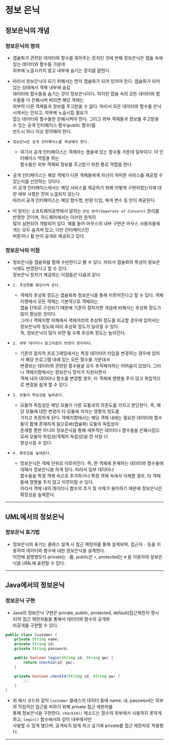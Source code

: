 <h1>정보 은닉</h1>

<h2>정보은닉의 개념</h2>

<h3>정보은닉의 정의</h3>

* 캡슐화가 관련된 데이터와 함수를 묶어주는 장치인 것에 반해 정보은닉은 캡슐 속에 있는 데이터와 함수들 가운데   
  외부에 노출시키지 않고 내부에 숨기는 장치를 말한다.

* 따라서 정보은닉이 되기 위해서는 먼저 캡슐화가 되어 있어야 한다. 캡슐화가 되어 있는 상태에서 객체 내부에 숨길   
  데이터와 함수들을 숨기는 것이 정보은닉이다. 하지만 캡슐 속의 모든 데이터와 함수들들 다 은폐시켜 버리면 해당 객체는   
  외부의 다른 객체들과 정보를 주고받을 수 없다. 따라서 모든 데이터와 함수를 은닉시켜서는 안되고, 외부에 노출시킬 필요가   
  없는 데이터와 함수들만 은폐시켜야 한다. 그리고 외부 객체들과 정보를 주고받을 수 있는 공개 인터페이스 함수(public 함수)를   
  반드시 하나 이상 정의해야 한다.

* `정보은닉은 공개 인터페이스를 제공해야 한다.`
  * 여기서 공개 인터페이스는 객체라는 캡슐에 있는 함수들 가운데 일부이다. 이 인터페이스 역할을 하는   
    함수들은 외부 객체와 정보를 주고받기 위한 통로 역할을 한다.

* 공개 인터페이스는 해당 객체가 다른 객체들에게 자신이 어떠한 서비스를 제공할 수 있는지를 선언하는 것이다.   
  이 공개 인터페이스에서는 해당 서비스를 제공하기 위해 어떻게 구현되었는지에 대한 세부 사항은 전혀 노출되지 않는다.   
  따라서 공개 인터페이스는 해당 함수명, 반환 타입, 매개 변수 등 만이 제공된다.

* 이 원리는 소프트웨어공학에서 말하는 `관심 분리(Seperate of Concern)` 원리를 반영한 것이며, 하드웨어에서는 이러한 원칙이   
  많이 실현되어 개발되어 있다. 예를 들어 마우스의 내부 구현은 마우스 사용자들에게는 모두 숨겨져 있고, 다만 인터페이스인   
  버튼이나 휠 만이 공개로 제공되고 있다.

<h3>정보은닉의 이점</h3>

* 정보은닉을 캡슐화를 함께 수반한다고 볼 수 있다. 따라서 캡슐화의 특성이 정보은닉에도 반영된다고 할 수 있다.   
  정보은닉 장치가 제공하는 이점들은 다음과 같다.

* `1. 추상화를 향상시켜 준다.`
  * 객체의 추상화 정도는 캡슐화와 정보은닉을 통해 이루어진다고 할 수 있다. 객체지향에서 모든 객체는 기본적으로 객체라는   
    캡슐 단위로 구성되기 때문에 기존의 절차지향 개념에 비해서는 추상화 정도가 많이 향상된 것이다.   
    그러나 객체지향 자체에서 객체끼리의 추상화 정도를 비교할 경우에 있어서는 정보은닉의 정도에 따라 추상화 정도가 달라질 수 있다.   
    즉, 정보은닉이 많이 되면 될 수록 추상화 정도는 높아진다.

* `2. 내부 데이터나 알고리즘의 변경이 용이하다.`
  * 기존의 절차적 프로그래밍에서는 특정 데이터의 타입을 변경하는 경우에 있어서 해당 프로그램 내에 있는 모든 함수들 가운데서   
    변경되는 데이터와 관련된 함수들을 모두 추적해야하는 어려움이 있었다. 그러나 객체지향에서는 정보은닉 장치가 지원되면서   
    객체 내의 데이터나 함수를 변경할 경우, 타 객체에 영향을 주지 않고 독립적으로 변경을 쉽게 할 수 있다.

* `3. 모듈의 독립성을 높여준다.`
  * 모듈의 독립성은 해당 모듈이 다른 모듈과의 의존도를 가지고 판단한다. 즉, 해당 모듈에 대한 변경이 타 모듈에 끼치는 영향의 정도를   
    가지고 측정하게 된다. 객체지향에서는 해당 객체 내에는 필요한 데이터와 함수들이 함께 존재하게 됨으로써(캡슐화) 모듈의 독립성이   
    존재할 뿐만 아니라 정보은닉을 통해 세부적인 데이터나 함수들을 은폐시킴으로써 모듈의 독립성(객체의 독립성)을 한 차원 더   
    향상시킬 수 있다.

* `4. 확장성을 높여준다.`
  * 정보은닉은 객체 단위로 이루어진다. 즉, 한 객체에 존재하는 데이터와 함수들에 대해서 정보은닉을 하게 된다. 따라서 일부 데이터나   
    함수들을 특정 객체 속으로 추가하거나 특정 객체 속에서 삭제할 경우, 타 객체들에 영향을 주지 않고 이루어질 수 있다.   
    따라서 객체 내의 데이터나 함수의 추가 및 삭제가 용이하기 때문에 정보은닉은 확장성을 높여준다.
<hr/>

<h2>UML에서의 정보은닉</h2>

<h3>정보은닉 표기법</h3>

* 정보은닉의 표기는 클래스 설계 시 접근 제한자를 통해 설계되며, 접근자 `-` 등을 이용하여 데이터와 함수에 대한 정보은닉을 설계한다.   
  이전에 설명했듯이 private는 `-`를, public은 `+`, protected는 `#` 을 이용하여 정보은닉을 UML에 표현할 수 있다.
<hr/>

<h2>Java에서의 정보은닉</h2>

<h3>정보은닉 구현</h3>

* Java의 정보은닉 구현은 private, public, protected, default(접근제한자 명시 X)의 접근 제한자들을 통해서 데이터와 함수의 공개와   
  비공개를 구현할 수 있다.
```java
public class Customer {
    private String name;
    private String id;
    private String password;

    public boolean login(String id, String pw) {
        return checkId(id, pw);
    }

    private boolean checkId(String id, String pw) {
        //..
    }
}
```

* 위 예시 코드와 같이 `Customer` 클래스의 데이터 중에 name, id, password는 외부의 직접적인 접근을 피하기 위해 private 접근 제한자를   
  통해 정보은닉을 구현한다. `checkId()` 메소드는 함수의 외부에서 사용하지 못하게 하고, `login()` 함수에서와 같이 내부에서만   
  사용할 수 있게 했으며, 공개되지 않게 하고 싶기에 private를 접근 제한자로 적용했다.
<hr/>